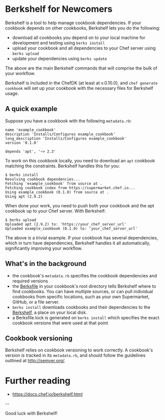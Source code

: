 # Berkshelf for Newcomers

Berkshelf is a tool to help manage cookbook dependencies.  If your cookbook depends on other cookbooks, Berkshelf lets you do the following:

* download all cookbooks you depend on to your local machine for development and testing using `berks install`
* upload your cookbook and all dependencies to your Chef server using `berks upload`
* update your dependencies using `berks update`

The above are the main Berkshelf commands that will comprise the bulk of your workflow.

Berkshelf is included in the ChefDK (at least at v.0.10.0), and `chef generate cookbook` will set up your cookbook with the necessary files for Berkshelf usage.

## A quick example

Suppose you have a cookbook with the following `metadata.rb`:

```
name 'example_cookbook'
description 'Installs/Configures example_cookbook'
long_description 'Installs/Configures example_cookbook'
version '0.1.0'

depends 'apt', '~> 2.3'
```

To work on this cookbook locally, you need to download an `apt` cookbook matching the constraints.  Berkshelf handles this for you:

```
$ berks install
Resolving cookbook dependencies...
Fetching 'example_cookbook' from source at .
Fetching cookbook index from https://supermarket.chef.io...
Using example_cookbook (0.1.0) from source at .
Using apt (2.9.2)
```

When done your work, you need to push both your cookbook and the apt cookbook up to your Chef server.  With Berkshelf:

```
$ berks upload
Uploaded apt (2.9.2) to: 'https://your_chef_server_url'
Uploaded example_cookbook (0.1.0) to: 'your_chef_server_url'
```

The above is a trivial example.  If your cookbook has several dependencies, which in turn have dependencies, Berkshelf handles it all automatically, significantly improving your workflow.

## What's in the background

* the cookbook's `metadata.rb` specifies the cookbook dependencies and required versions
* the [Berksfile](https://docs.chef.io/berkshelf.html#the-berksfile) in your cookbook's root directory tells Berkshelf where to find cookbooks.  You can have multiple sources, or can pull individual cookbooks from specific locations, such as your own Supermarket, GitHub, or a file server.
* `berks install` downloads cookbooks and their dependencies to the [Berkshelf](https://docs.chef.io/berkshelf.html#berkshelf-cli), a place on your local disk.
* a Berksfile.lock is generated on `berks install` which specifies the exact cookbook versions that were used at that point

## Cookbook versioning

Berkshelf relies on cookbook versioning to work correctly.  A cookbook's version is tracked in its `metadata.rb`, and should follow the guidelines outlined at http://semver.org/.

# Further reading

* https://docs.chef.io/berkshelf.html

--

Good luck with Berkshelf!
